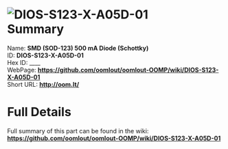 
![DIOS-S123-X-A05D-01](https://github.com/oomlout/oomlout-OOMP/blob/master/parts/DIOS-S123-X-A05D-01/DIOS-S123-X-A05D-01_420.jpg)   
Summary
=================
  
Name: __SMD (SOD-123) 500 mA Diode (Schottky)__    
ID: __DIOS-S123-X-A05D-01__   
Hex ID: ____   
WebPage: __https://github.com/oomlout/oomlout-OOMP/wiki/DIOS-S123-X-A05D-01__   
Short URL: __http://oom.lt/__   

Full Details
==========================
Full summary of this part can be found in the wiki:   
__https://github.com/oomlout/oomlout-OOMP/wiki/DIOS-S123-X-A05D-01__    

